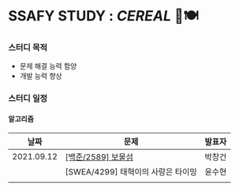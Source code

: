 # SSAFY STUDY : *CEREAL* 🥣🍽

### 스터디 목적

- 문제 해결 능력 함양
- 개발 능력 향상



### 스터디 일정

#### 알고리즘

| 날짜       | 문제                                                         | 발표자 |
| ---------- | ------------------------------------------------------------ | ------ |
| 2021.09.12 | [[백준/2589] 보물섬](https://www.acmicpc.net/problem/2589) | 박창건 |
|            | [SWEA/4299] 태혁이의 사랑은 타이밍                           | 윤수현 |
|            |                                                              |        |

